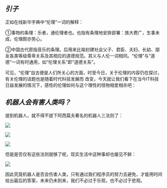 ## *引子*

正如在线新华字典中“伦理”一词的解释：

①事物的条理：乐者，通伦理者也。也指有条理地安排部署：族大费广，生事未成，伦理颇亦劳心。 

②中国古代原指音乐的条理。后用来比喻封建社会父子、君臣、夫妇、长幼、朋友各类等级尊卑关系及其相应的道德规范。其义与人伦一词相同。“伦理”与“道德”一词有时通用，如“伦理关系”即“道德关系”。

可见，“伦理”自古便是人们所关心的方面，时至今日，关于伦理的内容仍在探讨，有关伦理的话题也是随着时代科技发展而
改变，今天就让我们看下在当今IT科技日益发展的情况下，感性的伦理如何与这个理性的怪物相爱相杀吧：

## *机器人会有害人类吗？*

提到机器人，就不得不提下阿西莫夫著名的机器人三法则了：

![](http://s7.sinaimg.cn/mw690/004dBOLugy6M3seoWx046)

![](https://encrypted-tbn0.gstatic.com/images?q=tbn:ANd9GcTZDHd8TFX6lkQrebD92uJHqmmJoPm4ON7oD7NJdYKFPJDKxaip)

![](https://github.com/t-a-arnold/swi-homework/blob/gh-pages/images/11.26-1.gif?raw=true)

但是是否仅有这些法则就够了呢，现实生活中这种事却也屡见不鲜：

![](https://encrypted-tbn0.gstatic.com/images?q=tbn:ANd9GcQMksiA-9zEHvXvEhCWIed7xhY_tHvgbMVTDNUWljDr8BoSg08G)

因此究竟机器人是否会伤害人类，只有通过我们程序员的努力去避免，才能用时间给出最后的答案，未来仍未到来，我们不必过于乐观，也不必过于悲观。

